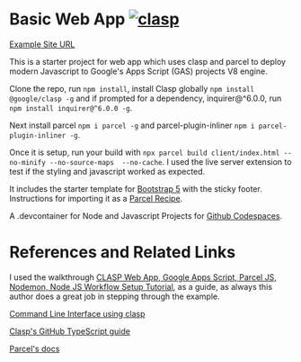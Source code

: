 # Basic Web App [![clasp](https://img.shields.io/badge/built%20with-clasp-4285f4.svg)](https://github.com/google/clasp)

[Example Site URL](https://script.google.com/a/dishs.tp.edu.tw/macros/s/AKfycbyt9_UUFiIdbO9dX-pWMJBhYd810OdpxQq_16zTs2bi/devc)

This is a starter project for web app which uses clasp and parcel to deploy modern Javascript to Google's Apps Script (GAS) projects V8 engine. 

Clone the repo, run `npm install`, install Clasp globally `npm install @google/clasp -g` and if prompted for a dependency, inquirer@^6.0.0,  run `npm install inquirer@^6.0.0 -g`.

Next install parcel `npm i parcel -g` and parcel-plugin-inliner `npm i parcel-plugin-inliner -g`.

Once it is setup, run your build with `npx parcel build client/index.html --no-minify --no-source-maps  --no-cache`.  I used the live server extension to test if the styling and javascript worked as expected. 

It includes the starter template for [Bootstrap 5](https://v5.getbootstrap.com/) with the sticky footer.  Instructions for importing it as a [Parcel Recipe](https://parceljs.org/recipes.html).

A .devcontainer for Node and Javascript Projects for [Github Codespaces](https://docs.github.com/en/github/developing-online-with-codespaces).

# References and Related Links
I used the walkthrough [CLASP Web App, Google Apps Script, Parcel JS, Nodemon, Node JS Workflow Setup Tutorial](https://www.youtube.com/watch?v=Nf9ExEkySjo), as a guide, as always this author does a great job in stepping through the example.

[Command Line Interface using clasp](https://developers.google.com/apps-script/guides/clasp)

[Clasp's GitHub TypeScript guide](https://github.com/google/clasp/blob/master/docs/typescript.md)

[Parcel's docs](https://v2.parceljs.org/)